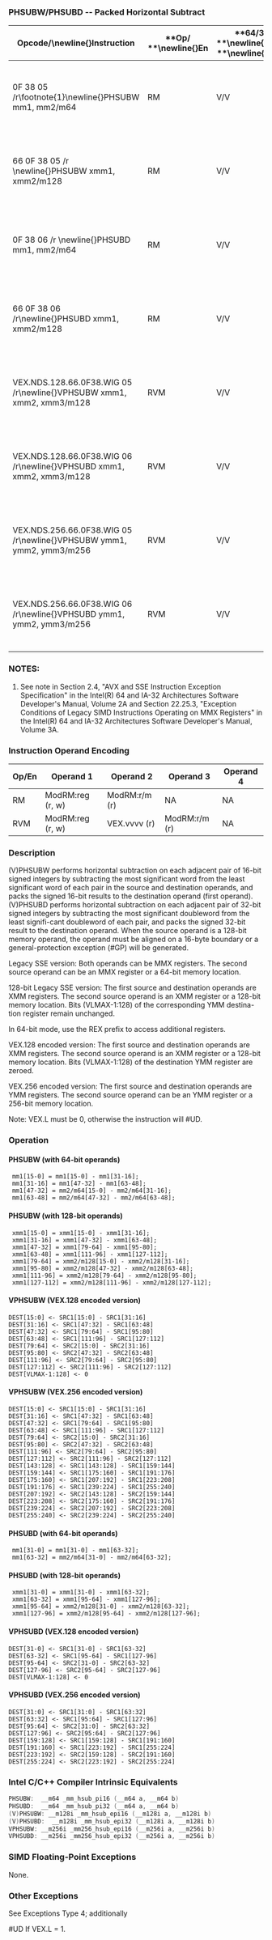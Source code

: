 ### PHSUBW/PHSUBD -- Packed Horizontal Subtract


|**Opcode/**\newline{}**Instruction**|**Op/ **\newline{}**En**|**64/32 bit **\newline{}**Mode **\newline{}**Support**|**CPUID **\newline{}**Feature **\newline{}**Flag**|**Description**|
|------------------------------------|------------------------|------------------------------------------------------|--------------------------------------------------|---------------|
|0F 38 05 /r\footnote{1}\newline{}PHSUBW mm1, mm2/m64|RM|V/V|SSSE3|Subtract 16-bit signed integers horizontally, pack to mm1. |
|66 0F 38 05 /r \newline{}PHSUBW xmm1, xmm2/m128|RM|V/V|SSSE3|Subtract 16-bit signed integers horizontally, pack to xmm1. |
|0F 38 06 /r \newline{}PHSUBD mm1, mm2/m64|RM|V/V|SSSE3|Subtract 32-bit signed integers horizontally, pack to mm1. |
|66 0F 38 06 /r\newline{}PHSUBD xmm1, xmm2/m128 |RM|V/V|SSSE3|Subtract 32-bit signed integers horizontally, pack to xmm1. |
|VEX.NDS.128.66.0F38.WIG 05 /r\newline{}VPHSUBW xmm1, xmm2, xmm3/m128|RVM|V/V|AVX|Subtract 16-bit signed integers horizontally, pack to xmm1.|
|VEX.NDS.128.66.0F38.WIG 06 /r\newline{}VPHSUBD xmm1, xmm2, xmm3/m128|RVM|V/V|AVX|Subtract 32-bit signed integers horizontally, pack to xmm1.|
|VEX.NDS.256.66.0F38.WIG 05 /r\newline{}VPHSUBW ymm1, ymm2, ymm3/m256|RVM|V/V|AVX2|Subtract 16-bit signed integers horizontally, pack to ymm1.|
|VEX.NDS.256.66.0F38.WIG 06 /r\newline{}VPHSUBD ymm1, ymm2, ymm3/m256|RVM|V/V|AVX2|Subtract 32-bit signed integers horizontally, pack to ymm1.|
### NOTES:


1. See note in Section 2.4, "AVX and SSE Instruction Exception Specification" in the Intel(R) 64 and IA-32 Architectures Software Developer's Manual, Volume 2A and Section 22.25.3, "Exception Conditions of Legacy SIMD Instructions Operating on MMX Registers" in the Intel(R) 64 and IA-32 Architectures Software Developer's Manual, Volume 3A.

### Instruction Operand Encoding


|Op/En|Operand 1|Operand 2|Operand 3|Operand 4|
|-----|---------|---------|---------|---------|
|RM|ModRM:reg (r, w)|ModRM:r/m (r)|NA|NA|
|RVM|ModRM:reg (r, w)|VEX.vvvv (r)|ModRM:r/m (r)|NA|
### Description 


(V)PHSUBW performs horizontal subtraction on each adjacent pair of 16-bit signed integers by subtracting the most significant word from the least significant word of each pair in the source and destination operands, and packs the signed 16-bit results to the destination operand (first operand). (V)PHSUBD performs horizontal subtraction on each adjacent pair of 32-bit signed integers by subtracting the most significant doubleword from the least signifi-cant doubleword of each pair, and packs the signed 32-bit result to the destination operand. When the source operand is a 128-bit memory operand, the operand must be aligned on a 16-byte boundary or a general-protection exception (#GP) will be generated. 

Legacy SSE version: Both operands can be MMX registers. The second source operand can be an MMX register or a 64-bit memory location.

128-bit Legacy SSE version: The first source and destination operands are XMM registers. The second source operand is an XMM register or a 128-bit memory location. Bits (VLMAX-1:128) of the corresponding YMM destina-tion register remain unchanged.

In 64-bit mode, use the REX prefix to access additional registers.

VEX.128 encoded version: The first source and destination operands are XMM registers. The second source operand is an XMM register or a 128-bit memory location. Bits (VLMAX-1:128) of the destination YMM register are zeroed. 



VEX.256 encoded version: The first source and destination operands are YMM registers. The second source operand can be an YMM register or a 256-bit memory location.

Note: VEX.L must be 0, otherwise the instruction will #UD.


### Operation
#### PHSUBW (with 64-bit operands) 
```info-verb
 mm1[15-0] = mm1[15-0] - mm1[31-16]; 
 mm1[31-16] = mm1[47-32] - mm1[63-48]; 
 mm1[47-32] = mm2/m64[15-0] - mm2/m64[31-16];
 mm1[63-48] = mm2/m64[47-32] - mm2/m64[63-48]; 
```
#### PHSUBW (with 128-bit operands)
```info-verb
 xmm1[15-0] = xmm1[15-0] - xmm1[31-16]; 
 xmm1[31-16] = xmm1[47-32] - xmm1[63-48]; 
 xmm1[47-32] = xmm1[79-64] - xmm1[95-80]; 
 xmm1[63-48] = xmm1[111-96] - xmm1[127-112]; 
 xmm1[79-64] = xmm2/m128[15-0] - xmm2/m128[31-16]; 
 xmm1[95-80] = xmm2/m128[47-32] - xmm2/m128[63-48]; 
 xmm1[111-96] = xmm2/m128[79-64] - xmm2/m128[95-80]; 
 xmm1[127-112] = xmm2/m128[111-96] - xmm2/m128[127-112];
```
#### VPHSUBW (VEX.128 encoded version)
```info-verb
DEST[15:0] <-  SRC1[15:0] - SRC1[31:16]
DEST[31:16]  <- SRC1[47:32] - SRC1[63:48]
DEST[47:32]  <- SRC1[79:64] - SRC1[95:80]
DEST[63:48] <-  SRC1[111:96] - SRC1[127:112]
DEST[79:64] <-  SRC2[15:0] - SRC2[31:16]
DEST[95:80]  <- SRC2[47:32] - SRC2[63:48]
DEST[111:96] <-  SRC2[79:64] - SRC2[95:80]
DEST[127:112]  <- SRC2[111:96] - SRC2[127:112]
DEST[VLMAX-1:128] <-  0
```
#### VPHSUBW (VEX.256 encoded version)
```info-verb
DEST[15:0] <-  SRC1[15:0] - SRC1[31:16]
DEST[31:16] <-  SRC1[47:32] - SRC1[63:48]
DEST[47:32]  <- SRC1[79:64] - SRC1[95:80]
DEST[63:48] <-  SRC1[111:96] - SRC1[127:112]
DEST[79:64] <-  SRC2[15:0] - SRC2[31:16]
DEST[95:80]  <- SRC2[47:32] - SRC2[63:48]
DEST[111:96]  <- SRC2[79:64] - SRC2[95:80]
DEST[127:112] <-  SRC2[111:96] - SRC2[127:112]
DEST[143:128] <-  SRC1[143:128] - SRC1[159:144]
DEST[159:144]  <- SRC1[175:160] - SRC1[191:176]
DEST[175:160] <-  SRC1[207:192] - SRC1[223:208]
DEST[191:176]  <- SRC1[239:224] - SRC1[255:240]
DEST[207:192]  <- SRC2[143:128] - SRC2[159:144]
DEST[223:208]  <- SRC2[175:160] - SRC2[191:176]
DEST[239:224] <-  SRC2[207:192] - SRC2[223:208]
DEST[255:240] <-  SRC2[239:224] - SRC2[255:240]
```
#### PHSUBD (with 64-bit operands)
```info-verb
 mm1[31-0] = mm1[31-0] - mm1[63-32];
 mm1[63-32] = mm2/m64[31-0] - mm2/m64[63-32];
```
#### PHSUBD (with 128-bit operands)
```info-verb
 xmm1[31-0] = xmm1[31-0] - xmm1[63-32]; 
 xmm1[63-32] = xmm1[95-64] - xmm1[127-96]; 
 xmm1[95-64] = xmm2/m128[31-0] - xmm2/m128[63-32]; 
 xmm1[127-96] = xmm2/m128[95-64] - xmm2/m128[127-96]; 
```
#### VPHSUBD (VEX.128 encoded version)
```info-verb
DEST[31-0] <-  SRC1[31-0] - SRC1[63-32]
DEST[63-32] <-  SRC1[95-64] - SRC1[127-96]
DEST[95-64] <-  SRC2[31-0] - SRC2[63-32]
DEST[127-96]  <- SRC2[95-64] - SRC2[127-96]
DEST[VLMAX-1:128] <-  0
```
#### VPHSUBD (VEX.256 encoded version)
```info-verb
DEST[31:0]  <- SRC1[31:0] - SRC1[63:32]
DEST[63:32]  <- SRC1[95:64] - SRC1[127:96]
DEST[95:64] <-  SRC2[31:0] - SRC2[63:32]
DEST[127:96]  <- SRC2[95:64] - SRC2[127:96]
DEST[159:128] <-  SRC1[159:128] - SRC1[191:160]
DEST[191:160] <-  SRC1[223:192] - SRC1[255:224]
DEST[223:192]  <- SRC2[159:128] - SRC2[191:160]
DEST[255:224] <-  SRC2[223:192] - SRC2[255:224]
```

### Intel C/C++ Compiler Intrinsic Equivalents

```cpp
PHSUBW:  __m64 _mm_hsub_pi16 (__m64 a, __m64 b)
PHSUBD:  __m64 _mm_hsub_pi32 (__m64 a, __m64 b)
(V)PHSUBW: __m128i _mm_hsub_epi16 (__m128i a, __m128i b)
(V)PHSUBD:  __m128i _mm_hsub_epi32 (__m128i a, __m128i b)
VPHSUBW: __m256i _mm256_hsub_epi16 (__m256i a, __m256i b)
VPHSUBD: __m256i _mm256_hsub_epi32 (__m256i a, __m256i b)
```
### SIMD Floating-Point Exceptions 


None. 

### Other Exceptions


See Exceptions Type 4; additionally

#UD If VEX.L = 1.


